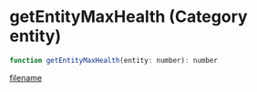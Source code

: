 # getEntityMaxHealth (Category entity)

```js
function getEntityMaxHealth(entity: number): number
```

[filename](getEntityMaxHealth_m.md ':include')